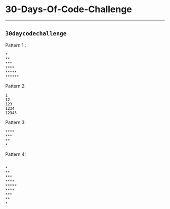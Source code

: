 # 30-Days-Of-Code-Challenge
----
## `30daycodechallenge`

Pattern 1 :
``` 
*
**
***
****
*****
******
```

Pattern 2:
```
1
12
123
1234
12345
```
Pattern 3:
```
****
***
**
*
```
Pattern 4:
```

*
**
***
****
*****
****
***
**
*
```
